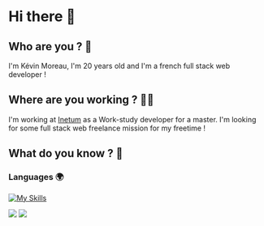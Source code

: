 # Hi there 👋

## Who are you ? 🤨

I'm Kévin Moreau, I'm 20 years old and I'm a french full stack web developer !

## Where are you working ? 👨‍⚕️

I'm working at [Inetum](www.inetum.com) as a Work-study developer for a master.
I'm looking for some full stack web freelance mission for my freetime !

## What do you know ? 🔎

### Languages :earth_africa:
[![My Skills](https://skillicons.dev/icons?i=html,css,js,ts,cs,python&perline=10&theme=dark)](https://skillicons.dev)

<a href=""><img src="https://img.shields.io/badge/Version-WIP-orange.svg"/></a>
<a href=""><img src="https://img.shields.io/badge/Currently%20playing-Returnal-green.svg"/></a>
<!--
**Kevin-Moreau65/Kevin-Moreau65** is a ✨ _special_ ✨ repository because its `README.md` (this file) appears on your GitHub profile.

Here are some ideas to get you started:

- 🔭 I’m currently working on ...
- 🌱 I’m currently learning ...
- 👯 I’m looking to collaborate on ...
- 🤔 I’m looking for help with ...
- 💬 Ask me about ...
- 📫 How to reach me: ...
- 😄 Pronouns: ...
- ⚡ Fun fact: ...
-->
